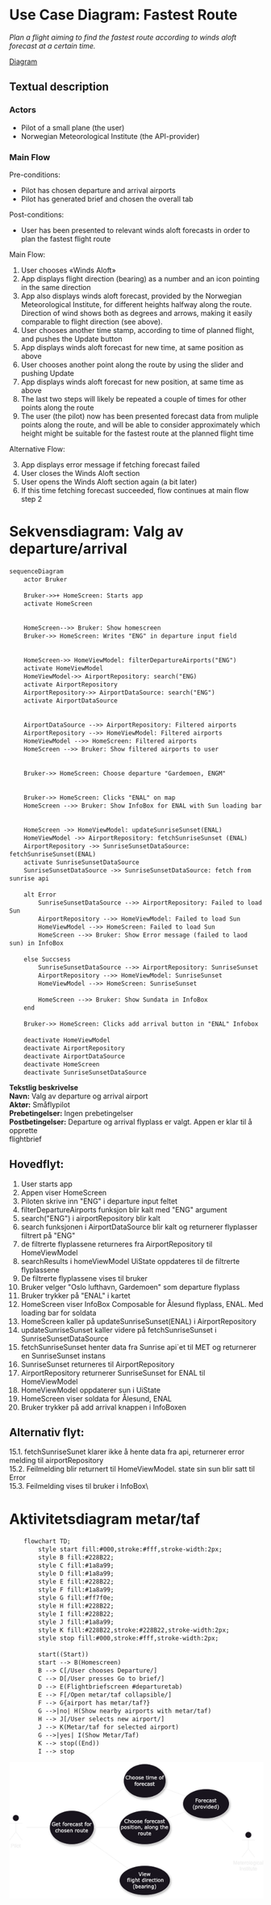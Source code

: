 # Use Case Diagram: Fastest Route

*Plan a flight aiming to find the fastest route according to winds aloft forecast at a certain
time.*

[Diagram](UseCaseWindsAloft.png)

## Textual description

### Actors

- Pilot of a small plane (the user)
- Norwegian Meteorological Institute (the API-provider)

### Main Flow

Pre-conditions:

- Pilot has chosen departure and arrival airports
- Pilot has generated brief and chosen the overall tab

Post-conditions:

- User has been presented to relevant winds aloft forecasts in order to plan the fastest flight
  route

Main Flow:

1. User chooses «Winds Aloft»
2. App displays flight direction (bearing) as a number and an icon pointing in the same direction
3. App also displays winds aloft forecast, provided by the Norwegian Meteorological Institute, for
   different heights halfway along the route. Direction of wind shows both as degrees and arrows,
   making it easily comparable to flight direction (see above).
4. User chooses another time stamp, according to time of planned flight, and pushes the Update
   button
5. App displays winds aloft forecast for new time, at same position as above
6. User chooses another point along the route by using the slider and pushing Update
7. App displays winds aloft forecast for new position, at same time as above
8. The last two steps will likely be repeated a couple of times for other points along the route
9. The user (the pilot) now has been presented forecast data from muliple points along the route,
   and will be able to consider approximately which height might be suitable for the fastest route
   at the planned flight time

Alternative Flow:

3. App displays error message if fetching forecast failed
4. User closes the Winds Aloft section
5. User opens the Winds Aloft section again (a bit later)
6. If this time fetching forecast succeeded, flow continues at main flow step 2

# Sekvensdiagram: Valg av departure/arrival

```mermaid
sequenceDiagram
    actor Bruker
    
    Bruker->>+ HomeScreen: Starts app
    activate HomeScreen


    HomeScreen-->> Bruker: Show homescreen
    Bruker->> HomeScreen: Writes "ENG" in departure input field


    HomeScreen->> HomeViewModel: filterDepartureAirports("ENG")
    activate HomeViewModel
    HomeViewModel->> AirportRepository: search("ENG)
    activate AirportRepository
    AirportRepository->> AirportDataSource: search("ENG")
    activate AirportDataSource


    AirportDataSource -->> AirportRepository: Filtered airports
    AirportRepository -->> HomeViewModel: Filtered airports
    HomeViewModel -->> HomeScreen: Filtered airports
    HomeScreen -->> Bruker: Show filtered airports to user


    Bruker->> HomeScreen: Choose departure "Gardemoen, ENGM"
    

    Bruker->> HomeScreen: Clicks "ENAL" on map
    HomeScreen -->> Bruker: Show InfoBox for ENAL with Sun loading bar


    HomeScreen ->> HomeViewModel: updateSunriseSunset(ENAL)
    HomeViewModel ->> AirportRepository: fetchSunriseSunset (ENAL)
    AirportRepository ->> SunriseSunsetDataSource: fetchSunriseSunset(ENAL)
    activate SunriseSunsetDataSource
    SunriseSunsetDataSource ->> SunriseSunsetDataSource: fetch from sunrise api

    alt Error
        SunriseSunsetDataSource -->> AirportRepository: Failed to load Sun
        AirportRepository -->> HomeViewModel: Failed to load Sun
        HomeViewModel -->> HomeScreen: Failed to load Sun
        HomeScreen -->> Bruker: Show Error message (failed to laod sun) in InfoBox

    else Succsess
        SunriseSunsetDataSource -->> AirportRepository: SunriseSunset
        AirportRepository -->> HomeViewModel: SunriseSunset
        HomeViewModel -->> HomeScreen: SunriseSunset

        HomeScreen -->> Bruker: Show Sundata in InfoBox 
    end

    Bruker->> HomeScreen: Clicks add arrival button in "ENAL" Infobox

    deactivate HomeViewModel
    deactivate AirportRepository
    deactivate AirportDataSource
    deactivate HomeScreen
    deactivate SunriseSunsetDataSource
```

**Tekstlig beskrivelse**\
**Navn:** Valg av departure og arrival airport\
**Aktør:** Småflypilot\
**Prebetingelser:** Ingen prebetingelser\
**Postbetingelser:** Departure og arrival flyplass er valgt. Appen er klar til å opprette\
flightbrief

## Hovedflyt:

1. User starts app
2. Appen viser HomeScreen
3. Piloten skrive inn "ENG" i departure input feltet
4. filterDepartureAirports funksjon blir kalt med "ENG" argument
5. search("ENG") i airportRepository blir kalt
6. search funksjonen i AirportDataSource blir kalt og returnerer flyplasser filtrert på "ENG"
7. de filtrerte flyplassene returneres fra AirportRepository til HomeViewModel
8. searchResults i homeViewModel UiState oppdateres til de filtrerte flyplassene
9. De filtrerte flyplassene vises til bruker
10. Bruker velger "Oslo lufthavn, Gardemoen" som departure flyplass
11. Bruker trykker på "ENAL" i kartet
12. HomeScreen viser InfoBox Composable for Ålesund flyplass, ENAL. Med loading bar for soldata
13. HomeScreen kaller på updateSunriseSunset(ENAL) i AirportRepository
14. updateSunriseSunset kaller videre på fetchSunriseSunset i SunriseSunsetDataSource
15. fetchSunriseSunset henter data fra Sunrise api`et til MET og returnerer en SunriseSunset instans
16. SunriseSunset returneres til AirportRepository
17. AirportRepository returnerer SunriseSunset for ENAL til HomeViewModel
18. HomeViewModel oppdaterer sun i UiState
19. HomeScreen viser soldata for Ålesund, ENAL
20. Bruker trykker på add arrival knappen i InfoBoxen

## Alternativ flyt:

15.1. fetchSunriseSunet klarer ikke å hente data fra api, returnerer error melding til
airportRepository\
15.2. Feilmelding blir returnert til HomeViewModel. state sin sun blir satt til Error\
15.3. Feilmelding vises til bruker i InfoBox\

# Aktivitetsdiagram metar/taf

```mermaid
    flowchart TD;
        style start fill:#000,stroke:#fff,stroke-width:2px;
        style B fill:#228B22;
        style C fill:#1a8a99;
        style D fill:#1a8a99;
        style E fill:#228B22;
        style F fill:#1a8a99;
        style G fill:#ff7f0e;
        style H fill:#228B22;
        style I fill:#228B22;
        style J fill:#1a8a99;
        style K fill:#228B22,stroke:#228B22,stroke-width:2px;
        style stop fill:#000,stroke:#fff,stroke-width:2px;
        
        start((Start))
        start --> B(Homescreen)
        B --> C[/User chooses Departure/]
        C --> D[/User presses Go to brief/]
        D --> E(Flightbriefscreen #departuretab)
        E --> F[/Open metar/taf collapsible/]
        F --> G{airport has metar/taf?}
        G -->|no| H(Show nearby airports with metar/taf)
        H --> J[/User selects new airport/]
        J --> K(Metar/taf for selected airport)
        G -->|yes| I(Show Metar/Taf)
        K --> stop((End))
        I --> stop 
 ```

![Use case diagram](docs/use-case-winds-aloft.png)
